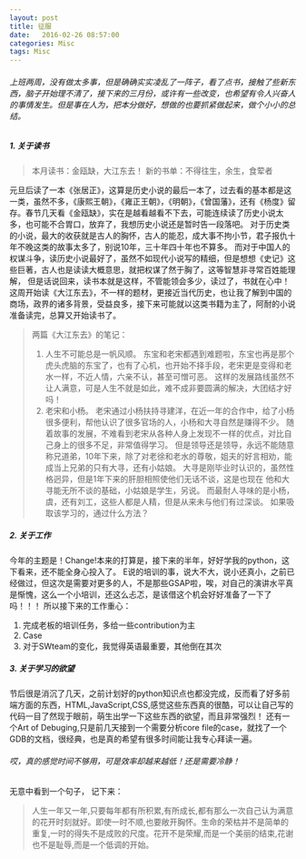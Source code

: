 ```yaml
---
layout: post
title: 征服
date:   2016-02-26 08:57:00
categories: Misc
tags: Misc
---
```

###### 上班两周，没有做太多事，但是确确实实凌乱了一阵子，看了点书，接触了些新东西，脑子开始理不清了，接下来的三月份，或许有一些改变，也希望有令人兴奋人的事情发生。但是事在人为，把本分做好，想做的也要抓紧做起来，做个小小的总结。

##### 1. 关于读书
>本月读书：金瓯缺，大江东去！
>新的书单：不得往生，余生，食荤者

元旦后读了一本《张居正》，这算是历史小说的最后一本了，过去看的基本都是这一类，虽然不多，《康熙王朝》，《雍正王朝》，《明朝》，《曾国藩》，还有《杨度》留存。春节几天看《金瓯缺》，实在是越看越看不下去，可能连续读了历史小说太多，也可能不合胃口，放弃了，我想历史小说还是暂时告一段落吧。
对于历史类的小说，最大的收获就是古人的胸怀，古人的能忍，成大事不拘小节，君子报仇十年不晚这类的故事太多了，别说10年，三十年四十年也不算多。 
而对于中国人的权谋斗争，读历史小说最好了，虽然不如现代小说写的精细，但是想想《史记》这些巨著，古人也是读读大概意思，就把权谋了然于胸了，这等智慧非寻常百姓能理解，
但是话说回来，读书本就是这样，不管能领会多少，读过了，书就在心中！
这周开始读《大江东去》，不一样的题材，更接近当代历史，也让我了解到中国的商场，政界的诸多背景，受益良多，接下来可能就以这类书籍为主了，阿耐的小说准备读完，总算又开始读书了。

> 两篇《大江东去》的笔记：
> 1. 人生不可能总是一帆风顺。
>东宝和老宋都遇到难题啦，东宝也再是那个虎头虎脑的东宝了，也有了心机，也开始不择手段，老宋更是变得和老水一样，不近人情，六亲不认，甚至可憎可恶。
>这样的发展路线虽然不让人满意，可是人生不就是如此，难不成非要圆满的解决，大团结才好吗！
> 2. 老宋和小杨。 
>老宋通过小杨扶持寻建洋，在近一年的合作中，给了小杨很多便利，帮他认识了很多官场的人，小杨和大寻自然是赚得不少。
>随着故事的发展，不难看到老宋从各种人身上发现不一样的优点，对比自己身上的很多不足，非常值得学习。
>但是领导还是领导，永远不能随意称兄道弟，10年下来，除了对老徐和老水的尊敬，姐夫的好言相劝，能成当上兄弟的只有大寻，还有小姑娘。
>大寻是刚毕业时认识的，虽然性格迥异，但是1年下来的肝胆相照使他们无话不谈，这是也现在 他和大寻能无所不谈的基础，小姑娘是学生，另说。
>而最耐人寻味的是小杨，虞，还有刘工，这些人都是人精，但是从来未与他们有过深谈。 如果吸取该学习的，通过什么方法？

##### 2. 关于工作
今年的主题是！Change!本来的打算是，接下来的半年，好好学我的python，这下看来，还不能全身心投入了。
E说的培训的事，说大不大，说小还真小，之前已经做过，但这次是需要对更多的人，不是那些GSAP啦，唉，对自己的演讲水平真是惭愧，这么一个小培训，还这么忐忑，是该借这个机会好好准备了一下了吗！！！
所以接下来的工作重心：

1. 完成老板的培训任务，多给一些contribution为主
2. Case
3. 对于SWteam的变化，我觉得英语最重要，其他倒在其次

##### 3. 关于学习的欲望
节后很是消沉了几天，之前计划好的python知识点也都没完成，反而看了好多前端方面的东西，HTML,JavaScript,CSS,感觉这些东西真的很酷，可以让自己写的代码一目了然现于眼前，萌生出学一下这些东西的欲望，而且非常强烈！
还有一个Art of Debuging,只是前几天接到一个需要分析core file的case，就找了一个GDB的文档，很经典，也是真的希望有很多时间能让我专心拜读一遍。

###### 哎，真的感觉时间不够用，可是效率却越来越低！还是需要冷静！

无意中看到一个句子， 记下来：

> 人生一年又一年,只要每年都有所积累,有所成长,都有那么一次自己认为满意的花开时刻就好。即使一时不顺,也要敞开胸怀。生命的荣枯并不是简单的重复,一时的得失不是成败的尺度。花开不是荣耀,而是一个美丽的结束,花谢也不是耻辱,而是一个低调的开始。




